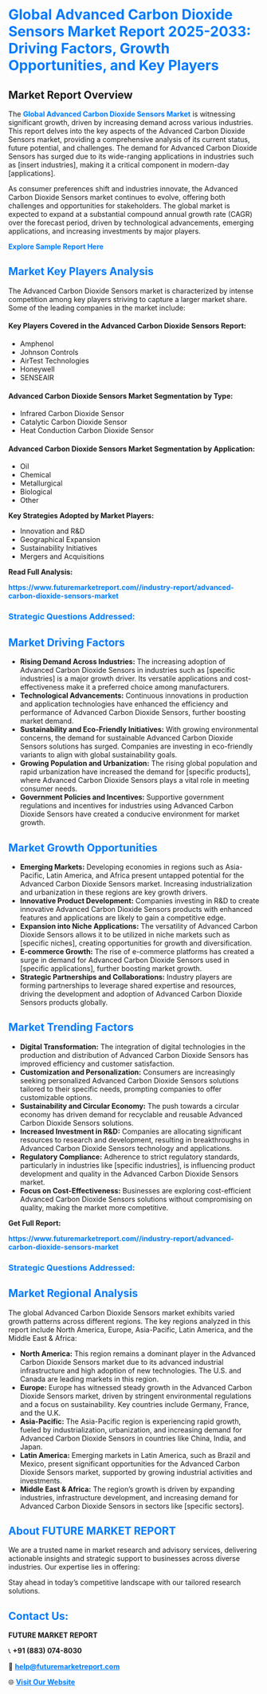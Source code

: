 <h1 style="color: #007BFF;">Global Advanced Carbon Dioxide Sensors Market Report 2025-2033: Driving Factors, Growth Opportunities, and Key Players</h1>

<section id="overview">
<h2>Market Report Overview</h2>
<p>The <a href="https://www.futuremarketreport.com//industry-report/advanced-carbon-dioxide-sensors-market" style="color: #007BFF; text-decoration: none;"><strong>Global Advanced Carbon Dioxide Sensors Market</strong></a> is witnessing significant growth, driven by increasing demand across various industries. This report delves into the key aspects of the Advanced Carbon Dioxide Sensors market, providing a comprehensive analysis of its current status, future potential, and challenges. The demand for Advanced Carbon Dioxide Sensors has surged due to its wide-ranging applications in industries such as [insert industries], making it a critical component in modern-day [applications].</p>
<p>As consumer preferences shift and industries innovate, the Advanced Carbon Dioxide Sensors market continues to evolve, offering both challenges and opportunities for stakeholders. The global market is expected to expand at a substantial compound annual growth rate (CAGR) over the forecast period, driven by technological advancements, emerging applications, and increasing investments by major players.</p>
</section>

<section id="overview">
<p><a href="https://www.futuremarketreport.com//request-sample/reportId=81680" style="color: #007BFF; text-decoration: none;"><strong>Explore Sample Report Here</strong></a></p>
</section>

<section id="key-players">
<h2 style="color: #007BFF;">Market Key Players Analysis</h2>
<p>The Advanced Carbon Dioxide Sensors market is characterized by intense competition among key players striving to capture a larger market share. Some of the leading companies in the market include:</p>
<h4>Key Players Covered in the Advanced Carbon Dioxide Sensors Report:</h4>
<ul><li>Amphenol</li><li>Johnson Controls</li><li>AirTest Technologies</li><li>Honeywell</li><li>SENSEAIR</li></ul>
<h4>Advanced Carbon Dioxide Sensors Market Segmentation by Type:</h4>
<ul><li>Infrared Carbon Dioxide Sensor</li><li>Catalytic Carbon Dioxide Sensor</li><li>Heat Conduction Carbon Dioxide Sensor</li></ul>

<h4>Advanced Carbon Dioxide Sensors Market Segmentation by Application:</h4>
<ul><li>Oil</li><li>Chemical</li><li>Metallurgical</li><li>Biological</li><li>Other</li></ul>
<p><strong>Key Strategies Adopted by Market Players:</strong></p>
<ul>
<li>Innovation and R&D</li>
<li>Geographical Expansion</li>
<li>Sustainability Initiatives</li>
<li>Mergers and Acquisitions</li>
</ul>
</section>

<section>
<p><strong>Read Full Analysis: </strong></p><a href="https://www.futuremarketreport.com//industry-report/advanced-carbon-dioxide-sensors-market" style="color: #007BFF; text-decoration: none;"><strong>https://www.futuremarketreport.com//industry-report/advanced-carbon-dioxide-sensors-market</strong></a>
<h3 style="color: #007BFF;">Strategic Questions Addressed:</h3>
</section>

<section id="driving-factors">
<h2 style="color: #007BFF;">Market Driving Factors</h2>
<ul>
<li><strong>Rising Demand Across Industries:</strong> The increasing adoption of Advanced Carbon Dioxide Sensors in industries such as [specific industries] is a major growth driver. Its versatile applications and cost-effectiveness make it a preferred choice among manufacturers.</li>
<li><strong>Technological Advancements:</strong> Continuous innovations in production and application technologies have enhanced the efficiency and performance of Advanced Carbon Dioxide Sensors, further boosting market demand.</li>
<li><strong>Sustainability and Eco-Friendly Initiatives:</strong> With growing environmental concerns, the demand for sustainable Advanced Carbon Dioxide Sensors solutions has surged. Companies are investing in eco-friendly variants to align with global sustainability goals.</li>
<li><strong>Growing Population and Urbanization:</strong> The rising global population and rapid urbanization have increased the demand for [specific products], where Advanced Carbon Dioxide Sensors plays a vital role in meeting consumer needs.</li>
<li><strong>Government Policies and Incentives:</strong> Supportive government regulations and incentives for industries using Advanced Carbon Dioxide Sensors have created a conducive environment for market growth.</li>
</ul>
</section>

<section id="growth-opportunities">
<h2 style="color: #007BFF;">Market Growth Opportunities</h2>
<ul>
<li><strong>Emerging Markets:</strong> Developing economies in regions such as Asia-Pacific, Latin America, and Africa present untapped potential for the Advanced Carbon Dioxide Sensors market. Increasing industrialization and urbanization in these regions are key growth drivers.</li>
<li><strong>Innovative Product Development:</strong> Companies investing in R&D to create innovative Advanced Carbon Dioxide Sensors products with enhanced features and applications are likely to gain a competitive edge.</li>
<li><strong>Expansion into Niche Applications:</strong> The versatility of Advanced Carbon Dioxide Sensors allows it to be utilized in niche markets such as [specific niches], creating opportunities for growth and diversification.</li>
<li><strong>E-commerce Growth:</strong> The rise of e-commerce platforms has created a surge in demand for Advanced Carbon Dioxide Sensors used in [specific applications], further boosting market growth.</li>
<li><strong>Strategic Partnerships and Collaborations:</strong> Industry players are forming partnerships to leverage shared expertise and resources, driving the development and adoption of Advanced Carbon Dioxide Sensors products globally.</li>
</ul>
</section>

<section id="trending-factors">
<h2 style="color: #007BFF;">Market Trending Factors</h2>
<ul>
<li><strong>Digital Transformation:</strong> The integration of digital technologies in the production and distribution of Advanced Carbon Dioxide Sensors has improved efficiency and customer satisfaction.</li>
<li><strong>Customization and Personalization:</strong> Consumers are increasingly seeking personalized Advanced Carbon Dioxide Sensors solutions tailored to their specific needs, prompting companies to offer customizable options.</li>
<li><strong>Sustainability and Circular Economy:</strong> The push towards a circular economy has driven demand for recyclable and reusable Advanced Carbon Dioxide Sensors solutions.</li>
<li><strong>Increased Investment in R&D:</strong> Companies are allocating significant resources to research and development, resulting in breakthroughs in Advanced Carbon Dioxide Sensors technology and applications.</li>
<li><strong>Regulatory Compliance:</strong> Adherence to strict regulatory standards, particularly in industries like [specific industries], is influencing product development and quality in the Advanced Carbon Dioxide Sensors market.</li>
<li><strong>Focus on Cost-Effectiveness:</strong> Businesses are exploring cost-efficient Advanced Carbon Dioxide Sensors solutions without compromising on quality, making the market more competitive.</li>
</ul>
</section>

<section>
<p><strong>Get Full Report: </strong></p><a href="https://www.futuremarketreport.com//industry-report/advanced-carbon-dioxide-sensors-market" style="color: #007BFF; text-decoration: none;"><strong>https://www.futuremarketreport.com//industry-report/advanced-carbon-dioxide-sensors-market</strong></a>
<h3 style="color: #007BFF;">Strategic Questions Addressed:</h3>
</section>


<section id="regional-analysis">
<h2 style="color: #007BFF;">Market Regional Analysis</h2>
<p>The global Advanced Carbon Dioxide Sensors market exhibits varied growth patterns across different regions. The key regions analyzed in this report include North America, Europe, Asia-Pacific, Latin America, and the Middle East & Africa:</p>
<ul>
<li><strong>North America:</strong> This region remains a dominant player in the Advanced Carbon Dioxide Sensors market due to its advanced industrial infrastructure and high adoption of new technologies. The U.S. and Canada are leading markets in this region.</li>
<li><strong>Europe:</strong> Europe has witnessed steady growth in the Advanced Carbon Dioxide Sensors market, driven by stringent environmental regulations and a focus on sustainability. Key countries include Germany, France, and the U.K.</li>
<li><strong>Asia-Pacific:</strong> The Asia-Pacific region is experiencing rapid growth, fueled by industrialization, urbanization, and increasing demand for Advanced Carbon Dioxide Sensors in countries like China, India, and Japan.</li>
<li><strong>Latin America:</strong> Emerging markets in Latin America, such as Brazil and Mexico, present significant opportunities for the Advanced Carbon Dioxide Sensors market, supported by growing industrial activities and investments.</li>
<li><strong>Middle East & Africa:</strong> The region’s growth is driven by expanding industries, infrastructure development, and increasing demand for Advanced Carbon Dioxide Sensors in sectors like [specific sectors].</li>
</ul>
</section>

<footer>
<h2 style="color: #007BFF;">About FUTURE MARKET REPORT</h2>
<p>We are a trusted name in market research and advisory services, delivering actionable insights and strategic support to businesses across diverse industries. Our expertise lies in offering:</p>

<p>Stay ahead in today’s competitive landscape with our tailored research solutions.</p>

<h2 style="color: #007BFF;">Contact Us:</h2>
<p><strong>FUTURE MARKET REPORT</strong></p>
<p>📞 <strong>+91 (883) 074-8030</strong></p>
<p>📧 <strong><a href="mailto:help@futuremarketreport.com" style="color: #007BFF;">help@futuremarketreport.com</a></strong></p>
<p>🌐 <strong><a href="https://www.futuremarketreport.com/" style="color: #007BFF;">Visit Our Website</a></strong></p>
</footer>